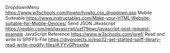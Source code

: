 DropdownMenu
https://www.w3schools.com/howto/howto_css_dropdown.asp
Mobile Suiteable
https://www.instructables.com/Make-your-HTML-Website-suitable-for-Mobile-Devices/
Send JSON JAvascript
https://reqbin.com/req/javascript/uzf79ewc/javascript-post-request-example
JavaScript Reference
https://www.w3schools.com/jsref/
Read and write to SPIFFS-File
https://diyprojects.io/esp32-get-started-spiff-library-read-write-modify-files/#.YYyGProxnIw




